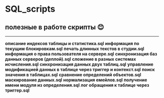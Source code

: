 # SQL_scripts
## полезные в работе скрипты :blush:
---
__описание индексов таблицы и статистика.sql__
__информация по текущим блокировкам.sql__
__печать длинных текстов в студии.sql__
__информация о права пользователя на сервере.sql__
__синхронизация баз данных серверов (деплой).sql__
__сложение в разных системах исчисления.sql__
__синхронизация данных двух таблиц.sql__
__управление модификацией данных в таблице через триггер и контекст.sql__
__поиск значения в таблицах.sql__
__сравнение определений объектов.sql__
__маскирование данных.sql__
__нормализация емейлов.sql__
__получение имени модуля из определения.sql__
__лог обращения к таблице через триггер.sql__
